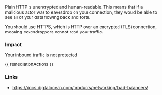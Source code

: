 
Plain HTTP is unencrypted and human-readable. This means that if a malicious actor was to eavesdrop on your connection, they would be able to see all of your data flowing back and forth.

You should use HTTPS, which is HTTP over an encrypted (TLS) connection, meaning eavesdroppers cannot read your traffic.

### Impact
Your inbound traffic is not protected

<!-- DO NOT CHANGE -->
{{ remediationActions }}

### Links
- https://docs.digitalocean.com/products/networking/load-balancers/
        